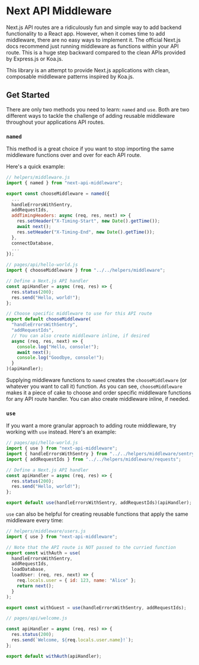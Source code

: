 # Next API Middleware

Next.js API routes are a ridiculously fun and simple way to add backend functionality to a React app. However, when it comes time to add middleware, there are no easy ways to implement it. The official Next.js docs recommend just running middleware as functions within your API route. This is a huge step backward compared to the clean APIs provided by Express.js or Koa.js.

This library is an attempt to provide Next.js applications with clean, composable middleware patterns inspired by Koa.js.

## Get Started

There are only two methods you need to learn: `named` and `use`. Both are two different ways to tackle the challenge of adding reusable middleware throughout your applications API routes.

### `named`

This method is a great choice if you want to stop importing the same middleware functions over and over for each API route.

Here's a quick example:

```js
// helpers/middleware.js
import { named } from "next-api-middleware";

export const chooseMiddleware = named({
  ...
  handleErrorsWithSentry,
  addRequestIds,
  addTimingHeaders: async (req, res, next) => {
    res.setHeader("X-Timing-Start", new Date().getTime());
    await next();
    res.setHeader("X-Timing-End", new Date().getTime());
  },
  connectDatabase,
  ...
});

// pages/api/hello-world.js
import { chooseMiddleware } from "../../helpers/middleware";

// Define a Next.js API handler
const apiHandler = async (req, res) => {
  res.status(200);
  res.send("Hello, world!");
};

// Choose specific middleware to use for this API route
export default chooseMiddleware(
  "handleErrorsWithSentry",
  "addRequestIds",
  // You can also create middleware inline, if desired
  async (req, res, next) => {
    console.log("Hello, console!");
    await next();
    console.log("Goodbye, console!");
  }
)(apiHandler);
```

Supplying middleware functions to `named` creates the `chooseMiddleware` (or whatever you want to call it) function. As you can see, `chooseMiddleware` makes it a piece of cake to choose and order specific middleware functions for any API route handler. You can also create middleware inline, if needed.

### `use`

If you want a more granular approach to adding route middleware, try working with `use` instead. Here's an example:

```js
// pages/api/hello-world.js
import { use } from "next-api-middleware";
import { handleErrorsWithSentry } from "../../helpers/middleware/sentry";
import { addRequestIds } from "../../helpers/middleware/requests";

// Define a Next.js API handler
const apiHandler = async (req, res) => {
  res.status(200);
  res.send("Hello, world!");
};

export default use(handleErrorsWithSentry, addRequestIds)(apiHandler);
```

`use` can also be helpful for creating reusable functions that apply the same middleware every time:

```js
// helpers/middleware/users.js
import { use } from "next-api-middleware";

// Note that the API route is NOT passed to the curried function
export const withAuth = use(
  handleErrorsWithSentry,
  addRequestIds,
  loadDatabase,
  loadUser: (req, res, next) => {
    req.locals.user = { id: 123, name: "Alice" };
    return next();
  }
);

export const withGuest = use(handleErrorsWithSentry, addRequestIds);

// pages/api/welcome.js

const apiHandler = async (req, res) => {
  res.status(200);
  res.send(`Welcome, ${req.locals.user.name}!`);
};

export default withAuth(apiHandler);
```
